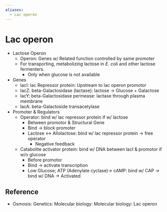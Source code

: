 ```yaml
---
aliases:
  - Lac operon
---
```


# Lac operon

- Lactose Operon
	- Operon: Genes w/ Related function controlled by same promoter
	- For transporting, metabolizing lactose in *E. coli* and other lactose fermenters.
		- Only when glucose is not available
- Genes
	- lacI: lac Repressor protein: Upstream to lac operon promotor
	- lacZ: beta-Galactosidase (lactase): lactose → Glucose + Galactose
	- lacY: beta-Galactosidase permease: lactase through plasma membrane
	- lacA: beta-Galactoside transacetylase
- Promoter & Regulators
	- Operator: bind w/ lac repressor protein if w/ lactose
		- Between promotor & Structural Gene
		- Bind → block promoter
		- Lactose ←> Allolactose: bind w/ lac repressor protein → free operator
			- Negative feedback
	- Catabolite activator protein: bind w/ DNA between lacI & promotor if w/o glucose
		- Before promotor
		- Bind → activate transcription
		- Low Glucose; ATP (Adenylate cyclase)→ cAMP: bind w/ CAP → bind w/ DNA → Activated

## Reference

- Osmosis: Genetics: Molecular biology: Molecular biology: Lac operon
